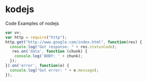 kodejs
======

Code Examples of nodejs

```javascript
var vv;
var http = require("http");
http.get("http://www.google.com/index.html", function(res) {
  console.log("Got response: " + res.statusCode);
   res.on('data', function (chunk) {
    console.log('BODY: ' + chunk);
  });
}).on('error', function(e) {
  console.log("Got error: " + e.message);
});
```
